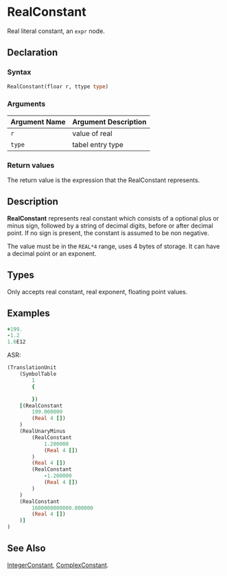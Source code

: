 # RealConstant

Real literal constant, an `expr` node.

## Declaration

### Syntax

```fortran
RealConstant(floar r, ttype type)
```

### Arguments

| Argument Name | Argument Description |
|---------------|----------------------|
| `r`           | value of real |
| `type`        | tabel entry type |

### Return values

The return value is the expression that the RealConstant represents.

## Description

**RealConstant** represents real constant which consists of a optional
plus or minus sign, followed by a string of decimal digits, before or after
decimal point. If no sign is present, the constant is assumed to be non negative.

The value must be in the `REAL*4` range, uses 4 bytes of storage. It can have a
decimal point or an exponent.

## Types

Only accepts real constant, real exponent, floating point values.

## Examples


```fortran
+199.
-1.2
1.6E12
```

ASR:

```fortran
(TranslationUnit
    (SymbolTable
        1
        {

        })
    [(RealConstant
        199.000000
        (Real 4 [])
    )
    (RealUnaryMinus
        (RealConstant
            1.200000
            (Real 4 [])
        )
        (Real 4 [])
        (RealConstant
            -1.200000
            (Real 4 [])
        )
    )
    (RealConstant
        1600000000000.000000
        (Real 4 [])
    )]
)

```

## See Also

[IntegerConstant](IntegerConstant.md), [ComplexConstant](ComplexConstant.md).
